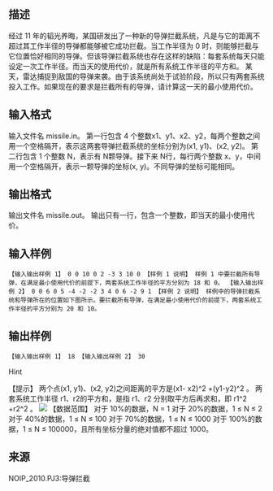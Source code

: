 ## 描述

经过 11 年的韬光养晦，某国研发出了一种新的导弹拦截系统，凡是与它的距离不超过其工作半径的导弹都能够被它成功拦截。当工作半径为 0 时，则能够拦截与它位置恰好相同的导弹。但该导弹拦截系统也存在这样的缺陷：每套系统每天只能设定一次工作半径。而当天的使用代价，就是所有系统工作半径的平方和。 某天，雷达捕捉到敌国的导弹来袭。由于该系统尚处于试验阶段，所以只有两套系统投入工作。如果现在的要求是拦截所有的导弹，请计算这一天的最小使用代价。 

## 输入格式

输入文件名 missile.in。 第一行包含 4 个整数x1、y1、x2、y2，每两个整数之间用一个空格隔开，表示这两套导弹拦截系统的坐标分别为(x1, y1)、(x2, y2)。 第二行包含 1 个整数 N，表示有 N颗导弹。接下来 N行，每行两个整数 x、y，中间用一个空格隔开，表示一颗导弹的坐标(x, y)。不同导弹的坐标可能相同。 

## 输出格式

输出文件名 missile.out。 输出只有一行，包含一个整数，即当天的最小使用代价。 

## 输入样例

```plaintext
【输入输出样例 1】 0 0 10 0 2 -3 3 10 0 【样例 1 说明】 样例 1 中要拦截所有导弹，在满足最小使用代价的前提下，两套系统工作半径的平方分别为 18 和 0。 【输入输出样例 2】 0 0 6 0 5 -4 -2 -2 3 4 0 6 -2 9 1 【样例 2 说明】 样例中的导弹拦截系统和导弹所在的位置如下图所示。要拦截所有导弹，在满足最小使用代价的前提下，两套系统工作半径的平方分别为 20 和 10。 
```

## 输出样例

```plaintext
【输入输出样例 1】 18 【输入输出样例 2】 30 
```

Hint

【提示】 两个点(x1, y1)、(x2, y2)之间距离的平方是(x1- x2)^2 +(y1-y2)^2 。 两套系统工作半径 r1、r2的平方和，是指 r1、r2 分别取平方后再求和，即 r1^2 +r2^2 。 <img border=0 src=http://60.191.162.158:8080/JudgeOnline/images/P1495.jpg> 【数据范围】 对于 10%的数据，N = 1 对于 20%的数据，1 ≤ N ≤ 2 对于 40%的数据，1 ≤ N ≤ 100 对于 70%的数据，1 ≤ N ≤ 1000 对于 100%的数据，1 ≤ N ≤ 100000，且所有坐标分量的绝对值都不超过 1000。 

## 来源

NOIP_2010.PJ3:导弹拦截

